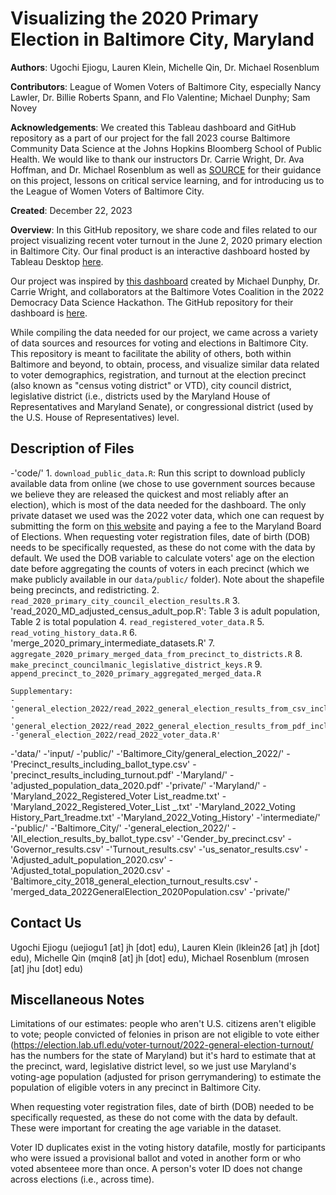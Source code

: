 # Visualizing the 2020 Primary Election in Baltimore City, Maryland

**Authors**: Ugochi Ejiogu, Lauren Klein, Michelle Qin, Dr. Michael Rosenblum

**Contributors**: League of Women Voters of Baltimore City, especially Nancy Lawler, Dr. Billie Roberts Spann, and Flo Valentine; Michael Dunphy; Sam Novey

**Acknowledgements**: We created this Tableau dashboard and GitHub repository as a part of our project for the fall 2023 course Baltimore Community Data Science at the Johns Hopkins Bloomberg School of Public Health. We would like to thank our instructors Dr. Carrie Wright, Dr. Ava Hoffman, and Dr. Michael Rosenblum as well as [SOURCE](https://source.jhu.edu) for their guidance on this project, lessons on critical service learning, and for introducing us to the League of Women Voters of Baltimore City.

**Created**: December 22, 2023

**Overview**: 
In this GitHub repository, we share code and files related to our project visualizing recent voter turnout in the June 2, 2020 primary election in Baltimore City. Our final product is an interactive dashboard hosted by Tableau Desktop [here]().

Our project was inspired by [this dashboard](https://public.tableau.com/app/profile/michael.dunphy8764/viz/BaltimoreVotesCoalitionDemo/Dashboard) created by Michael Dunphy, Dr. Carrie Wright, and collaborators at the Baltimore Votes Coalition in the 2022 Democracy Data Science Hackathon. The GitHub repository for their dashboard is [here](https://github.com/carriewright11/Party_at_the_polls/tree/main).

While compiling the data needed for our project, we came across a variety of data sources and resources for voting and elections in Baltimore City. This repository is meant to facilitate the ability of others, both within Baltimore and beyond, to obtain, process, and visualize similar data related to voter demographics, registration, and turnout at the election precinct (also known as "census voting district" or VTD), city council district, legislative district (i.e., districts used by the Maryland House of Representatives and Maryland Senate), or congressional district (used by the U.S. House of Representatives) level. 


## Description of Files

-'code/'
    1. `download_public_data.R`: Run this script to download publicly available data from online (we chose to use government sources because we believe they are released the quickest and most reliably after an election), which is most of the data needed for the dashboard.
    The only private dataset we used was the 2022 voter data, which one can request by submitting the form on [this website](https://elections.maryland.gov/voter_registration/data.html) and paying a fee to the Maryland Board of Elections. When requesting voter registration files, date of birth (DOB) needs to be specifically requested, as these do not come with the data by default. We used the DOB variable to calculate voters' age on the election date before aggregating the counts of voters in each precinct (which we make publicly available in our `data/public/` folder).
    Note about the shapefile being precincts, and redistricting.
    2. `read_2020_primary_city_council_election_results.R`
    3. 'read_2020_MD_adjusted_census_adult_pop.R': Table 3 is adult population, Table 2 is total population
    4. `read_registered_voter_data.R`
    5. `read_voting_history_data.R`
    6. 'merge_2020_primary_intermediate_datasets.R' 
    7. `aggregate_2020_primary_merged_data_from_precinct_to_districts.R`
    8. `make_precinct_councilmanic_legislative_district_keys.R`
    9. `append_precinct_to_2020_primary_aggregated_merged_data.R`
    
    Supplementary:
    -'general_election_2022/read_2022_general_election_results_from_csv_including_ballot_type.R'
    -'general_election_2022/read_2022_general_election_results_from_pdf_including_turnout.R'
    -'general_election_2022/read_2022_voter_data.R'

-'data/'
  -'input/
    -'public/'
      -'Baltimore_City/general_election_2022/'
        -'Precinct_results_including_ballot_type.csv'
        -'precinct_results_including_turnout.pdf'
      -'Maryland/'
        -'adjusted_population_data_2020.pdf'
    -'private/'
      -'Maryland/'
        -'Maryland_2022_Registered_Voter List_readme.txt'
        -'Maryland_2022_Registered_Voter_List _.txt'
        -'Maryland_2022_Voting History_Part_1readme.txt'
        -'Maryland_2022_Voting_History'
        -'intermediate/'
        -'public/'
          -'Baltimore_City/'
            -'general_election_2022/'
            -'All_election_results_by_ballot_type.csv'
            -'Gender_by_precinct.csv'
            -'Governor_results.csv'
            -'Turnout_results.csv'
            -'us_senator_results.csv'
            -'Adjusted_adult_population_2020.csv'
            -'Adjusted_total_population_2020.csv'
            -'Baltimore_city_2018_general_election_turnout_results.csv'
            -'merged_data_2022GeneralElection_2020Population.csv'
          -'private/'

## Contact Us

Ugochi Ejiogu (uejiogu1 [at] jh [dot] edu), Lauren Klein (lklein26 [at] jh [dot] edu), Michelle Qin (mqin8 [at] jh [dot] edu), Michael Rosenblum (mrosen [at] jhu [dot] edu)


## Miscellaneous Notes

Limitations of our estimates: people who aren't U.S. citizens aren't eligible to vote; people convicted of felonies in prison are not eligible to vote either (https://election.lab.ufl.edu/voter-turnout/2022-general-election-turnout/ has the numbers for the state of Maryland) but it's hard to estimate that at the precinct, ward, legislative district level, so we just use Maryland's voting-age population (adjusted for prison gerrymandering) to estimate the population of eligible voters in any precinct in Baltimore City.

When requesting voter registration files, date of birth (DOB) needed to be specifically requested, as these do not come with the data by default. These were important for creating the age variable in the dataset. 

Voter ID duplicates exist in the voting history datafile, mostly for participants who were issued a provisional ballot and voted in another form or who voted absenteee more than once. A person's voter ID does not change across elections (i.e., across time).
